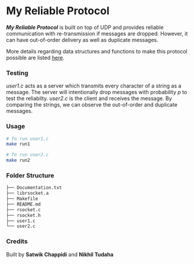 # My Reliable Protocol

***My Reliable Protocol*** is built on top of UDP and provides reliable communication with re-transmission if messages are dropped. However, it can have out-of-order delivery as well as duplicate messages.

More details regarding data structures and functions to make this protocol possible are listed [here](https://github.com/Cypre55/My-Reliable-Protocol/blob/master/Documentation.txt).

### Testing

*user1.c* acts as a server which transmits every character of a string as a message. The server will intentionally drop messages with probability *p* to test the reliabilty.  *user2.c* is the client and receives the message.  By comparing the strings, we can observe the out-of-order and duplicate messages.

### Usage

```bash
# To run user1.c
make run1

# To run user2.c
make run2
```

### Folder Structure

```bash
├── Documentation.txt
├── librsocket.a
├── Makefile
├── README.md
├── rsocket.c
├── rsocket.h
├── user1.c
└── user2.c
```

### Credits

Built by **Satwik Chappidi** and **Nikhil Tudaha**
